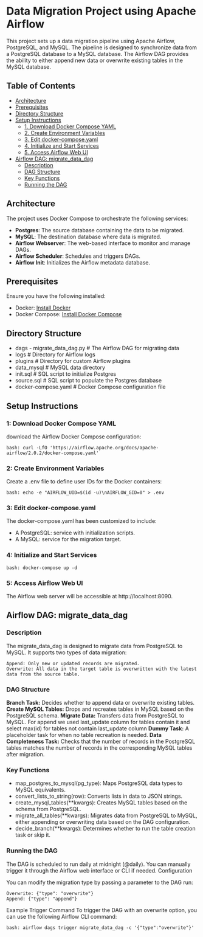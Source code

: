 # Data Migration Project using Apache Airflow

This project sets up a data migration pipeline using Apache Airflow, PostgreSQL, and MySQL. The pipeline is designed to synchronize data from a PostgreSQL database to a MySQL database. The Airflow DAG provides the ability to either append new data or overwrite existing tables in the MySQL database.

## Table of Contents

- [Architecture](#architecture)
- [Prerequisites](#prerequisites)
- [Directory Structure](#directory-structure)
- [Setup Instructions](#setup-instructions)
  - [1. Download Docker Compose YAML](#1-download-docker-compose-yaml)
  - [2. Create Environment Variables](#2-create-environment-variables)
  - [3. Edit docker-compose.yaml](#3-edit-docker-composeyaml)
  - [4. Initialize and Start Services](#4-initialize-and-start-services)
  - [5. Access Airflow Web UI](#5-access-airflow-web-ui)
- [Airflow DAG: migrate_data_dag](#airflow-dag-migrate_data_dag)
  - [Description](#description)
  - [DAG Structure](#dag-structure)
  - [Key Functions](#key-functions)
  - [Running the DAG](#running-the-dag)




## Architecture

The project uses Docker Compose to orchestrate the following services:

- **Postgres**: The source database containing the data to be migrated.
- **MySQL**: The destination database where data is migrated.
- **Airflow Webserver**: The web-based interface to monitor and manage DAGs.
- **Airflow Scheduler**: Schedules and triggers DAGs.
- **Airflow Init**: Initializes the Airflow metadata database.

## Prerequisites

Ensure you have the following installed:

- Docker: [Install Docker](https://docs.docker.com/get-docker/)
- Docker Compose: [Install Docker Compose](https://docs.docker.com/compose/install/)

## Directory Structure

- dags - migrate_data_dag.py # The Airflow DAG for migrating data
- logs                       # Directory for Airflow logs
- plugins                    # Directory for custom Airflow plugins
- data_mysql                 # MySQL data directory
- init.sql                   # SQL script to initialize Postgres
- source.sql                 # SQL script to populate the Postgres database
- docker-compose.yaml        # Docker Compose configuration file

## Setup Instructions

### 1: Download Docker Compose YAML
download the Airflow Docker Compose configuration:

    bash: curl -LfO 'https://airflow.apache.org/docs/apache-airflow/2.0.2/docker-compose.yaml'

### 2: Create Environment Variables
Create a .env file to define user IDs for the Docker containers:

    bash: echo -e "AIRFLOW_UID=$(id -u)\nAIRFLOW_GID=0" > .env

### 3: Edit docker-compose.yaml
The docker-compose.yaml has been customized to include:

- A PostgreSQL: service with initialization scripts.
- A MySQL: service for the migration target.

### 4: Initialize and Start Services

    bash: docker-compose up -d

### 5: Access Airflow Web UI
The Airflow web server will be accessible at http://localhost:8090.



## Airflow DAG: migrate_data_dag
### Description

The migrate_data_dag is designed to migrate data from PostgreSQL to MySQL. It supports two types of data migration:

    Append: Only new or updated records are migrated.
    Overwrite: All data in the target table is overwritten with the latest data from the source table.

### DAG Structure

**Branch Task:** Decides whether to append data or overwrite existing tables.
**Create MySQL Tables:** Drops and recreates tables in MySQL based on the PostgreSQL schema.
**Migrate Data:** Transfers data from PostgreSQL to MySQL. For append we used last_update column for tables contain it and select max(id) for tables not contain last_update column
**Dummy Task:** A placeholder task for when no table recreation is needed.
**Data Completeness Task:** Checks that the number of records in the PostgreSQL tables matches the number of records in the corresponding MySQL tables after migration.
                       

### Key Functions

  - map_postgres_to_mysql(pg_type): Maps PostgreSQL data types to MySQL equivalents.
  - convert_lists_to_string(row): Converts lists in data to JSON strings.
  - create_mysql_tables(**kwargs): Creates MySQL tables based on the schema from PostgreSQL.
  - migrate_all_tables(**kwargs): Migrates data from PostgreSQL to MySQL, either appending or overwriting data based on the DAG configuration.
  - decide_branch(**kwargs): Determines whether to run the table creation task or skip it.

### Running the DAG

The DAG is scheduled to run daily at midnight (@daily). You can manually trigger it through the Airflow web interface or CLI if needed.
Configuration

You can modify the migration type by passing a parameter to the DAG run:

    Overwrite: {"type": "overwrite"}
    Append: {"type": "append"}

Example Trigger Command
To trigger the DAG with an overwrite option, you can use the following Airflow CLI command:

    bash: airflow dags trigger migrate_data_dag -c '{"type":"overwrite"}'



